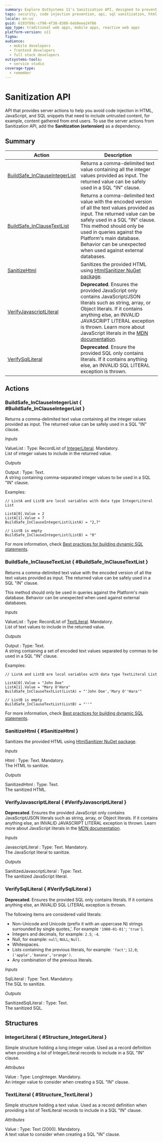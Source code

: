 ```yaml
---
summary: Explore OutSystems 11's Sanitization API, designed to prevent code injection by sanitizing HTML, JavaScript, and SQL content.
tags: security, code injection prevention, api, sql sanitization, html sanitization
locale: en-us
guid: 6193f89c-cf98-4f38-8308-6eb0eee24f86
app_type: traditional web apps, mobile apps, reactive web apps
platform-version: o11
figma:
audience:
  - mobile developers
  - frontend developers
  - full stack developers
outsystems-tools:
  - service studio
coverage-type:
  - remember
---
```


# Sanitization API


API that provides server actions to help you avoid code injection in HTML, JavaScript, and SQL snippets that need to include untrusted content, for example, content gathered from end users. To use the server actions from Sanitization API, add the **Sanitization (extension)** as a dependency.

## Summary

Action | Description
---|---
[BuildSafe_InClauseIntegerList](<#BuildSafe_InClauseIntegerList>) | Returns a comma-delimited text value containing all the integer values provided as input. The returned value can be safely used in a SQL &quot;IN&quot; clause.
[BuildSafe_InClauseTextList](<#BuildSafe_InClauseTextList>) | Returns a comma-delimited text value with the encoded version of all the text values provided as input. The returned value can be safely used in a SQL &quot;IN&quot; clause. This method should only be used in queries against the Platform's main database. Behavior can be unexpected when used against external databases.
[SanitizeHtml](<#SanitizeHtml>) | Sanitizes the provided HTML using [HtmlSanitizer NuGet package](https://github.com/mganss/HtmlSanitizer).
[VerifyJavascriptLiteral](<#VerifyJavascriptLiteral>) | **Deprecated**. Ensures the provided JavaScript only contains JavaScript/JSON literals such as string, array, or Object literals. If it contains anything else, an INVALID JAVASCRIPT LITERAL exception is thrown. Learn more about JavaScript literals in the [MDN documentation](https://developer.mozilla.org/en-US/docs/Web/JavaScript/Guide/Grammar_and_types#Literals).
[VerifySqlLiteral](<#VerifySqlLiteral>) | **Deprecated**. Ensure the provided SQL only contains literals. If it contains anything else, an INVALID SQL LITERAL exception is thrown.

## Actions

### BuildSafe_InClauseIntegerList { #BuildSafe_InClauseIntegerList }

Returns a comma-delimited text value containing all the integer values provided as input. The returned value can be safely used in a SQL &quot;IN&quot; clause.

*Inputs*

ValueList
:   Type: RecordList of [IntegerLiteral](<#Structure_IntegerLiteral>). Mandatory.  
    List of integer values to include in the returned value.

*Outputs*

Output
:   Type: Text.  
    A string containing comma-separated integer values to be used in a SQL &quot;IN&quot; clause.

Examples:

```
// ListA and ListB are local variables with data type IntegerLiteral List

ListA[0].Value = 2
ListA[1].Value = 7
BuildSafe_InClauseIntegerList(ListA) = "2,7"

// ListB is empty
BuildSafe_InClauseIntegerList(ListB) = "0"
```

For more information, check [Best practices for building dynamic SQL statements](../../../building-apps/data/operations/build-dynamic-sql-statements.md).

### BuildSafe_InClauseTextList { #BuildSafe_InClauseTextList }

Returns a comma-delimited text value with the encoded version of all the text values provided as input. The returned value can be safely used in a SQL &quot;IN&quot; clause.

<div class="info" markdown="1">

This method should only be used in queries against the Platform's main database. Behavior can be unexpected when used against external databases.

</div>

*Inputs*

ValueList
:   Type: RecordList of [TextLiteral](<#Structure_TextLiteral>). Mandatory.  
    List of text values to include in the returned value.

*Outputs*

Output
:   Type: Text.  
    A string containing a set of encoded text values separated by commas to be used in a SQL &quot;IN&quot; clause.

Examples:

```
// ListA and ListB are local variables with data type TextLiteral List

ListA[0].Value = "John Doe"
ListA[1].Value = "Mary O'Hara"
BuildSafe_InClauseTextList(ListA) = "'John Doe','Mary O''Hara'"

// ListB is empty
BuildSafe_InClauseTextList(ListB) = "''"
```

For more information, check [Best practices for building dynamic SQL statements](../../../building-apps/data/operations/build-dynamic-sql-statements.md).

### SanitizeHtml { #SanitizeHtml }

Sanitizes the provided HTML using [HtmlSanitizer NuGet package](https://github.com/mganss/HtmlSanitizer).

*Inputs*

Html
:   Type: Text. Mandatory.  
    The HTML to sanitize.

*Outputs*

SanitizedHtml
:   Type: Text.  
    The sanitized HTML.

### VerifyJavascriptLiteral { #VerifyJavascriptLiteral }

**Deprecated**. Ensures the provided JavaScript only contains JavaScript/JSON literals such as string, array, or Object literals. If it contains anything else, an INVALID JAVASCRIPT LITERAL exception is thrown. Learn more about JavaScript literals in the [MDN documentation](https://developer.mozilla.org/en-US/docs/Web/JavaScript/Guide/Grammar_and_types#Literals).

*Inputs*

JavascriptLiteral
:   Type: Text. Mandatory.  
    The JavaScript literal to sanitize.

*Outputs*

SanitizedJavascriptLiteral
:   Type: Text.  
    The sanitized JavaScript literal.

### VerifySqlLiteral { #VerifySqlLiteral }

**Deprecated**. Ensures the provided SQL only contains literals. If it contains anything else, an INVALID SQL LITERAL exception is thrown.

The following items are considered valid literals:
* Non-Unicode and Unicode (prefix it with an uppercase N) strings surrounded by single quotes,'. For example `'1900-01-01'`; `'true'`).
* Integers and decimals, for example: `2.5`; `-4`.
* Null, for example: `null`; `NULL`; `Null`.
* Whitespaces.
* Lists containing the previous literals, for example: `'fact'`; `12,0`; `('apple','banana','orange')`.
* Any combination of the previous literals.

*Inputs*

SqlLiteral
:   Type: Text. Mandatory.  
    The SQL to sanitize.

*Outputs*

SanitizedSqlLiteral
:   Type: Text.  
    The sanitized SQL.


## Structures

### IntegerLiteral { #Structure_IntegerLiteral }

Simple structure holding a long integer value. Used as a record definition when providing a list of IntegerLiteral records to include in a SQL &quot;IN&quot; clause.

*Attributes*

Value
:   Type: LongInteger. Mandatory.  
    An integer value to consider when creating a SQL &quot;IN&quot; clause.

### TextLiteral { #Structure_TextLiteral }

Simple structure holding a text value. Used as a record definition when providing a list of TextLiteral records to include in a SQL &quot;IN&quot; clause.

*Attributes*

Value
:   Type: Text (2000). Mandatory.  
    A text value to consider when creating a SQL &quot;IN&quot; clause.



